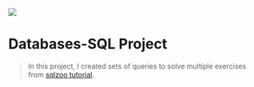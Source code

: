 ![](https://img.shields.io/badge/Microverse-blueviolet)

# Databases-SQL Project

>In this project, I created sets of queries to solve multiple exercises from
[sqlzoo tutorial](https://sqlzoo.net/wiki/SQL_Tutorial).
